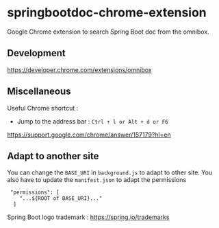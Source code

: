 # springbootdoc-chrome-extension

Google Chrome extension to search Spring Boot doc from the omnibox.

## Development

https://developer.chrome.com/extensions/omnibox

## Miscellaneous

Useful Chrome shortcut :

* Jump to the address bar : `Ctrl + l or Alt + d or F6`

https://support.google.com/chrome/answer/157179?hl=en

## Adapt to another site

You can change the `BASE_URI` in `background.js` to adapt to other site.
You also have to update the `manifest.json` to adapt the permissions 
 
     "permissions": [
        "...${ROOT of BASE_URI}..."
      ]

Spring Boot logo trademark  : https://spring.io/trademarks
